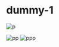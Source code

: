 # dummy-1

![p](https://github.com/Deeksha0301/dummy-1/assets/92042650/9f11827f-80ce-465e-9fca-37e15b2a54d3)


![pp](https://github.com/Deeksha0301/dummy-1/assets/92042650/e3a0473a-8247-4510-80d5-7867ca3778d4)
![ppp](https://github.com/Deeksha0301/dummy-1/assets/92042650/f349ffce-b2c1-4f36-8f50-072ddcaeef71)
